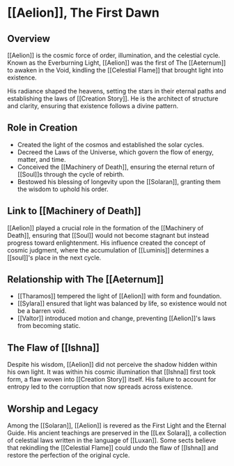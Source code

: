 # [[Aelion]], The First Dawn

## Overview
[[Aelion]] is the cosmic force of order, illumination, and the celestial cycle. Known as the Everburning Light, [[Aelion]] was the first of The [[Aeternum]] to awaken in the Void, kindling the [[Celestial Flame]] that brought light into existence.

His radiance shaped the heavens, setting the stars in their eternal paths and establishing the laws of [[Creation Story]]. He is the architect of structure and clarity, ensuring that existence follows a divine pattern.

## Role in Creation
- Created the light of the cosmos and established the solar cycles.
- Decreed the Laws of the Universe, which govern the flow of energy, matter, and time.
- Conceived the [[Machinery of Death]], ensuring the eternal return of [[Soul]]s through the cycle of rebirth.
- Bestowed his blessing of longevity upon the [[Solaran]], granting them the wisdom to uphold his order.

## Link to [[Machinery of Death]]
[[Aelion]] played a crucial role in the formation of the [[Machinery of Death]], ensuring that [[Soul]] would not become stagnant but instead progress toward enlightenment. His influence created the concept of cosmic judgment, where the accumulation of [[Luminis]] determines a [[soul]]'s place in the next cycle.

## Relationship with The [[Aeternum]]
- [[Tharamos]] tempered the light of [[Aelion]] with form and foundation.
- [[Sylara]] ensured that light was balanced by life, so existence would not be a barren void.
- [[Valtor]] introduced motion and change, preventing [[Aelion]]'s laws from becoming static.

## The Flaw of [[Ishna]]
Despite his wisdom, [[Aelion]] did not perceive the shadow hidden within his own light. It was within his cosmic illumination that [[Ishna]] first took form, a flaw woven into [[Creation Story]] itself. His failure to account for entropy led to the corruption that now spreads across existence.

## Worship and Legacy
Among the [[Solaran]], [[Aelion]] is revered as the First Light and the Eternal Guide. His ancient teachings are preserved in the [[Lex Solara]], a collection of celestial laws written in the language of [[Luxan]]. Some sects believe that rekindling the [[Celestial Flame]] could undo the flaw of [[Ishna]] and restore the perfection of the original cycle.
